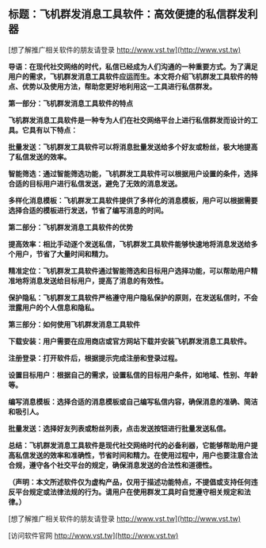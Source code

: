 ## **标题：飞机群发消息工具软件：高效便捷的私信群发利器**

[想了解推广相关软件的朋友请登录 http://www.vst.tw](http://www.vst.tw)

**导语：在现代社交网络的时代，私信已经成为人们沟通的一种重要方式。为了满足用户的需求，飞机群发消息工具软件应运而生。本文将介绍飞机群发工具软件的特点、优势以及使用方法，帮助您更好地利用这一工具进行私信群发。**

**第一部分：飞机群发消息工具软件的特点**

**飞机群发消息工具软件是一种专为人们在社交网络平台上进行私信群发而设计的工具。它具有以下特点：**

**批量发送：飞机群发工具软件可以将消息批量发送给多个好友或粉丝，极大地提高了私信发送的效率。**

**智能筛选：通过智能筛选功能，飞机群发工具软件可以根据用户设置的条件，选择合适的目标用户进行私信发送，避免了无效的消息发送。**

**多样化消息模板：飞机群发工具软件提供了多样化的消息模板，用户可以根据需要选择合适的模板进行发送，节省了编写消息的时间。**

**第二部分：飞机群发消息工具软件的优势**

**提高效率：相比手动逐个发送私信，飞机群发工具软件能够快速地将消息发送给多个用户，节省了大量时间和精力。**

**精准定位：飞机群发工具软件通过智能筛选和目标用户选择功能，可以帮助用户精准地将消息发送给目标用户，提高了消息的有效性。**

**保护隐私：飞机群发工具软件严格遵守用户隐私保护的原则，在发送私信时，不会泄露用户的个人信息和隐私。**

**第三部分：如何使用飞机群发消息工具软件**

**下载安装：用户需要在应用商店或官方网站下载并安装飞机群发消息工具软件。**

**注册登录：打开软件后，根据提示完成注册和登录过程。**

**设置目标用户：根据自己的需求，设置私信的目标用户条件，如地域、性别、年龄等。**

**编写消息模板：选择合适的消息模板或自己编写私信内容，确保消息的准确、简洁和吸引人。**

**批量发送：选择好友列表或粉丝列表，点击发送按钮进行批量发送私信。**

**总结：飞机群发消息工具软件是现代社交网络时代的必备利器，它能够帮助用户提高私信发送的效率和准确性，节省时间和精力。在使用过程中，用户也要注意合法合规，遵守各个社交平台的规定，确保消息发送的合法性和道德性。**

**（声明：本文所述软件仅为虚构产品，仅用于描述功能特点，不提倡或支持任何违反平台规定或法律法规的行为。请用户在使用群发工具时自觉遵守相关规定和法律。）**

[想了解推广相关软件的朋友请登录 http://www.vst.tw](http://www.vst.tw)


[访问软件官网 http://www.vst.tw](http://www.vst.tw)
